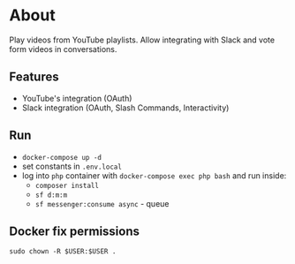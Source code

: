 About
=====
Play videos from YouTube playlists. Allow integrating with Slack and vote form videos in conversations.

Features
--------
- YouTube's integration (OAuth)
- Slack integration (OAuth, Slash Commands, Interactivity)

Run
---
- `docker-compose up -d`
- set constants in `.env.local`
- log into `php` container with `docker-compose exec php bash` and run inside:
  - `composer install`
  - `sf d:m:m`
  - `sf messenger:consume async` - queue

Docker fix permissions
----------------------
`sudo chown -R $USER:$USER .`
